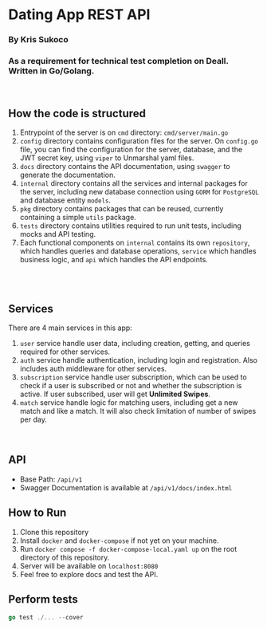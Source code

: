 # Dating App REST API
### By Kris Sukoco
### As a requirement for technical test completion on Deall. Written in Go/Golang.
<br/>

## How the code is structured
1. Entrypoint of the server is on `cmd` directory: `cmd/server/main.go`
2. `config` directory contains configuration files for the server. On `config.go` file, you can find the configuration for the server, database, and the JWT secret key, using `viper` to Unmarshal yaml files.
3. `docs` directory contains the API documentation, using `swagger` to generate the documentation.
4. `internal` directory contains all the services and internal packages for the server, including new database connection using `GORM` for `PostgreSQL` and database entity `models`.
5. `pkg` directory contains packages that can be reused, currently containing a simple `utils` package.
6. `tests` directory contains utilities required to run unit tests, including mocks and API testing.
7. Each functional components on `internal` contains its own `repository`, which handles queries and database operations, `service` which handles business logic, and `api` which handles the API endpoints.
<br/>
<br/>

## Services
There are 4 main services in this app:
1. `user` service handle user data, including creation, getting, and queries required for other services.
2. `auth` service handle authentication, including login and registration. Also includes auth middleware for other services.
3. `subscription` service handle user subscription, which can be used to check if a user is subscribed or not and whether the subscription is active. If user subscribed, user will get <b>Unlimited Swipes</b>.
4. `match` service handle logic for matching users, including get a new match and like a match. It will also check limitation of number of swipes per day.
<br/>

## API
- Base Path: `/api/v1`
- Swagger Documentation is available at `/api/v1/docs/index.html`

## How to Run
1. Clone this repository
2. Install `docker` and `docker-compose` if not yet on your machine.
3. Run `docker compose -f docker-compose-local.yaml up` on the root directory of this repository.
4. Server will be available on `localhost:8080`
5. Feel free to explore docs and test the API.

## Perform tests
```go
go test ./... --cover
```